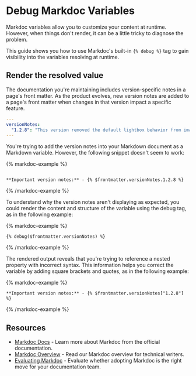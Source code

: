 # Debug Markdoc Variables

Markdoc variables allow you to customize your content at runtime. However, when things don't render, it can be a little tricky to diagnose the problem.

This guide shows you how to use Markdoc's built-in `{% debug %}` tag to gain visibility into the variables resolving at runtime.

## Render the resolved value

The documentation you're maintaining includes version-specific notes in a page's front matter. As the product evolves, new version notes are added to a page's front matter when changes in that version impact a specific feature.

```yaml
---
versionNotes:
  "1.2.8": "This version removed the default lightbox behavior from images."
---
```

You're trying to add the version notes into your Markdown document as a Markdown variable. However, the following snippet doesn't seem to work:

{% markdoc-example %}
  ```markdoc

  **Important version notes:** - {% $frontmatter.versionNotes.1.2.8 %}

  ```
{% /markdoc-example %}

To understand why the version notes aren't displaying as expected, you could render the content and structure of the variable using the debug tag, as in the following example:

{% markdoc-example %}
  ```markdoc
  {% debug($frontmatter.versionNotes) %}
  ```
{% /markdoc-example %}

The rendered output reveals that you're trying to reference a nested property with incorrect syntax. This information helps you correct the variable by adding square brackets and quotes, as in the following example:

{% markdoc-example %}
  ```markdoc
  **Important version notes:** - {% $frontmatter.versionNotes["1.2.8"] %}
  ```
{% /markdoc-example %}

## Resources

* [Markdoc Docs](https://markdoc.dev/) - Learn more about Markdoc from the official documentation.
* [Markdoc Overview](./index.md) - Read our Markdoc overview for technical writers.
* [Evaluating Markdoc](./evaluating-markdoc.md) - Evaluate whether adopting Markdoc is the right move for your documentation team.